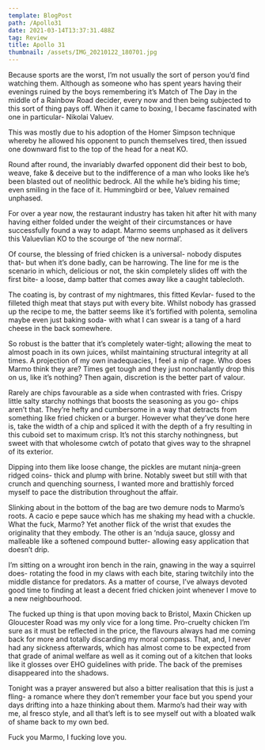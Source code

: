 ```yaml
---
template: BlogPost
path: /Apollo31
date: 2021-03-14T13:37:31.488Z
tag: Review
title: Apollo 31
thumbnail: /assets/IMG_20210122_180701.jpg
---
```

<!--StartFragment-->

Because sports are the worst, I’m not usually the sort of person you’d find watching them. Although as someone who has spent years having their evenings ruined by the boys remembering it’s Match of The Day in the middle of a Rainbow Road decider, every now and then being subjected to this sort of thing pays off. When it came to boxing, I became fascinated with one in particular- Nikolai Valuev.



This was mostly due to his adoption of the Homer Simpson technique whereby he allowed his opponent to punch themselves tired, then issued one downward fist to the top of the head for a neat KO.



Round after round, the invariably dwarfed opponent did their best to bob, weave, fake & deceive but to the indifference of a man who looks like he’s been blasted out of neolithic bedrock. All the while he’s biding his time; even smiling in the face of it. Hummingbird or bee, Valuev remained unphased.



For over a year now, the restaurant industry has taken hit after hit with many having either folded under the weight of their circumstances or have successfully found a way to adapt. Marmo seems unphased as it delivers this Valuevlian KO to the scourge of ‘the new normal’.



Of course, the blessing of fried chicken is a universal- nobody disputes that- but when it’s done badly, can be harrowing. The line for me is the scenario in which, delicious or not, the skin completely slides off with the first bite- a loose, damp batter that comes away like a caught tablecloth.



The coating is, by contrast of my nightmares, this fitted Kevlar- fused to the filleted thigh meat that stays put with every bite. Whilst nobody has grassed up the recipe to me, the batter seems like it’s fortified with polenta, semolina maybe even just baking soda- with what I can swear is a tang of a hard cheese in the back somewhere.



So robust is the batter that it’s completely water-tight; allowing the meat to almost poach in its own juices, whilst maintaining structural integrity at all times. A projection of my own inadequacies, I feel a nip of rage. Who does Marmo think they are? Times get tough and they just nonchalantly drop this on us, like it’s nothing? Then again, discretion is the better part of valour.



Rarely are chips favourable as a side when contrasted with fries. Crispy little salty starchy nothings that boosts the seasoning as you go- chips aren’t that. They’re hefty and cumbersome in a way that detracts from something like fried chicken or a burger. However what they’ve done here is, take the width of a chip and spliced it with the depth of a fry resulting in this cuboid set to maximum crisp. It’s not this starchy nothingness, but sweet with that wholesome cwtch of potato that gives way to the shrapnel of its exterior.



Dipping into them like loose change, the pickles are mutant ninja-green ridged coins- thick and plump with brine. Notably sweet but still with that crunch and quenching sourness, I wanted more and brattishly forced myself to pace the distribution throughout the affair.



Slinking about in the bottom of the bag are two demure nods to Marmo’s roots. A cacio e pepe sauce which has me shaking my head with a chuckle. What the fuck, Marmo? Yet another flick of the wrist that exudes the originality that they embody. The other is an ‘nduja sauce, glossy and malleable like a softened compound butter- allowing easy application that doesn’t drip.



I’m sitting on a wrought iron bench in the rain, gnawing in the way a squirrel does- rotating the food in my claws with each bite, staring twitchily into the middle distance for predators. As a matter of course, I’ve always devoted good time to finding at least a decent fried chicken joint whenever I move to a new neighbourhood.



The fucked up thing is that upon moving back to Bristol, Maxin Chicken up Gloucester Road was my only vice for a long time. Pro-cruelty chicken I’m sure as it must be reflected in the price, the flavours always had me coming back for more and totally discarding my moral compass. That, and, I never had any sickness afterwards, which has almost come to be expected from that grade of animal welfare as well as it coming out of a kitchen that looks like it glosses over EHO guidelines with pride. The back of the premises disappeared into the shadows.



Tonight was a prayer answered but also a bitter realisation that this is just a fling- a romance where they don’t remember your face but you spend your days drifting into a haze thinking about them. Marmo’s had their way with me, al fresco style, and all that’s left is to see myself out with a bloated walk of shame back to my own bed.



Fuck you Marmo, I fucking love you.



<!--EndFragment-->
